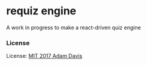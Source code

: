 # requiz engine

A work in progress to make a react-driven quiz engine



### License
License: [MIT 2017 Adam Davis](./license.txt)
